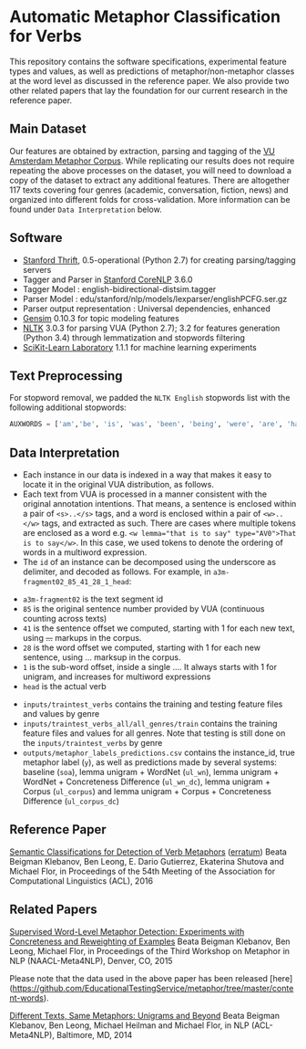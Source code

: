 # Automatic Metaphor Classification for Verbs

This repository contains the software specifications, experimental feature types and values, as well as predictions of metaphor/non-metaphor classes at the word level as discussed in the reference paper. We also provide two other related papers that lay the foundation for our current research in the reference paper.

Main Dataset
---------
Our features are obtained by extraction, parsing and tagging of the [VU Amsterdam Metaphor Corpus](http://ota.ahds.ac.uk/headers/2541.xml). While replicating our results does not require repeating the above processes on the dataset, you will need to download a copy of the dataset to extract any additional features. There are altogether 117 texts covering four genres (academic, conversation, fiction, news) and organized into different folds for cross-validation. More information can be found under `Data Interpretation` below.

Software
---------
* [Stanford Thrift](https://github.com/EducationalTestingService/stanford-thrift/releases), 0.5-operational (Python 2.7) for creating parsing/tagging servers
* Tagger and Parser in [Stanford CoreNLP](http://stanfordnlp.github.io/CoreNLP/) 3.6.0
 * Tagger Model : english-bidirectional-distsim.tagger
 * Parser Model : edu/stanford/nlp/models/lexparser/englishPCFG.ser.gz
 * Parser output representation : Universal dependencies, enhanced
* [Gensim](https://radimrehurek.com/gensim) 0.10.3 for topic modeling features
* [NLTK](http://www.nltk.org/) 3.0.3 for parsing VUA (Python 2.7); 3.2 for features generation (Python 3.4) through lemmatization and stopwords filtering
* [SciKit-Learn Laboratory](https://github.com/EducationalTestingService/skll) 1.1.1 for machine learning experiments


Text Preprocessing
---------
For stopword removal, we padded the `NLTK English` stopwords list with the following additional stopwords:
```python
AUXWORDS = ['am','be', 'is', 'was', 'been', 'being', 'were', 'are', 'have', 'has', 'had', 'having', 'do', 'did', 'does', 'done', 'doing', 'didnt','doesnt','dont','havent', 'hasnt','couldnt','wont','shouldnt', 'wouldnt','cant','cannot','hadnt','shant','arent','isnt','mightnt','mustnt','werent','wasnt', 'neednt','oughtnt','couldve','mightve', 'mustve','shouldve','would','wouldve']
```

Data Interpretation
---------
* Each instance in our data is indexed in a way that makes it easy to locate it in the original VUA distribution, as follows.
* Each text from VUA is processed in a manner consistent with the original annotation intentions. That means, a sentence is enclosed within a pair of `<s>..</s>` tags, and a word is enclosed within a pair of `<w>..</w>` tags, and extracted as such. There are cases where multiple tokens are enclosed as a word e.g. `<w lemma="that is to say" type="AV0">That is to say</w>`. In this case, we used tokens to denote the ordering of words in a multiword expression.
 * The `id` of an instance can be decomposed using the underscore as delimiter, and decoded as follows. For example, in `a3m-fragment02_85_41_28_1_head`:
  - `a3m-fragment02` is the text segment id
  - `85` is the original sentence number provided by VUA (continuous counting across texts)
  - `41` is the sentence offset we computed, starting with 1 for each new text, using <s>...</s> markups in the corpus.
  - `28` is the word offset we computed, starting with 1 for each new sentence, using <w>...</w> marksup in the corpus.
  - `1` is the sub-word offset, inside a single <w>...</w>. It always starts with 1 for unigram, and increases for multiword expressions
  - `head` is the actual verb
* `inputs/traintest_verbs` contains the training and testing feature files and values by genre
* `inputs/traintest_verbs_all/all_genres/train` contains the training feature files and values for all genres. Note that testing is still done on the `inputs/traintest_verbs` by genre
* `outputs/metaphor_labels_predictions.csv` contains the instance_id, true metaphor label (`y`), as well as predictions made by several systems: baseline (`soa`), lemma unigram + WordNet (`ul_wn`), lemma unigram + WordNet + Concreteness Difference (`ul_wn_dc`), lemma unigram + Corpus (`ul_corpus`) and lemma unigram + Corpus + Concreteness Difference (`ul_corpus_dc`)



Reference Paper
---------
[Semantic Classifications for Detection of Verb Metaphors](http://aclweb.org/anthology/P/P16/P16-2017.pdf)
([erratum](paper/metaphor_acl_2016_erratum.pdf))
Beata Beigman Klebanov, Ben Leong, E. Dario Gutierrez, Ekaterina Shutova and Michael Flor, in Proceedings of the 54th Meeting of the Association for Computational Linguistics (ACL), 2016

Related Papers
---------
[Supervised Word-Level Metaphor Detection: Experiments with Concreteness and Reweighting of Examples](https://aclweb.org/anthology/W/W15/W15-1402.pdf)
Beata Beigman Klebanov, Ben Leong, Michael Flor,
in Proceedings of the Third Workshop on Metaphor in NLP (NAACL-Meta4NLP), Denver, CO, 2015

Please note that the data used in the above paper has been released [here] (https://github.com/EducationalTestingService/metaphor/tree/master/content-words).


[Different Texts, Same Metaphors: Unigrams and Beyond](http://anthology.aclweb.org/W/W14/W14-2302.pdf)
Beata Beigman Klebanov, Ben Leong, Michael Heilman and Michael Flor,
in NLP (ACL-Meta4NLP), Baltimore, MD, 2014


